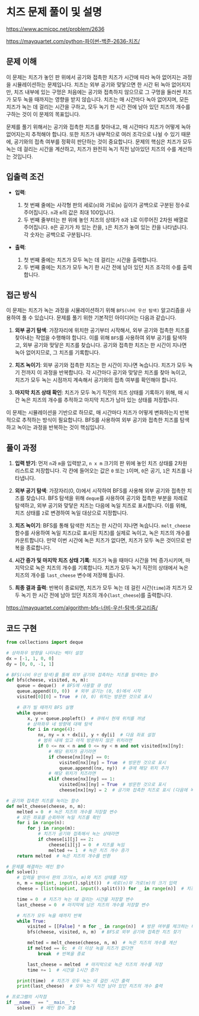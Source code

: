 # 치즈 문제 풀이 및 설명

<https://www.acmicpc.net/problem/2636>

<https://mayquartet.com/python-파이썬-백준-2636-치즈/>

## 문제 이해

이 문제는 치즈가 놓인 판 위에서 공기와 접촉한 치즈가 시간에 따라 녹아 없어지는 과정을 시뮬레이션하는 문제입니다. 치즈는 외부 공기와 맞닿으면 한 시간 뒤 녹아 없어지지만, 치즈 내부에 있는 구멍은 처음에는 공기와 접촉하지 않으므로 그 구멍을 둘러싼 치즈가 모두 녹을 때까지는 영향을 받지 않습니다. 치즈는 매 시간마다 녹아 없어지며, 모든 치즈가 녹는 데 걸리는 시간을 구하고, 모두 녹기 한 시간 전에 남아 있던 치즈의 개수를 구하는 것이 이 문제의 목표입니다.

문제를 풀기 위해서는 공기와 접촉한 치즈를 찾아내고, 매 시간마다 치즈가 어떻게 녹아 없어지는지 추적해야 합니다. 또한 치즈가 내부적으로 여러 조각으로 나뉠 수 있기 때문에, 공기와의 접촉 여부를 정확히 판단하는 것이 중요합니다. 문제의 핵심은 치즈가 모두 녹는 데 걸리는 시간을 계산하고, 치즈가 완전히 녹기 직전 남아있던 치즈의 수를 계산하는 것입니다.

## 입출력 조건

- **입력**:

  1. 첫 번째 줄에는 사각형 판의 세로(`n`)와 가로(`m`) 길이가 공백으로 구분된 정수로 주어집니다. `n`과 `m`의 값은 최대 100입니다.
  2. 두 번째 줄부터는 판 위에 놓인 치즈의 상태가 `0`과 `1`로 이루어진 2차원 배열로 주어집니다. `0`은 공기가 차 있는 칸을, `1`은 치즈가 놓여 있는 칸을 나타냅니다. 각 숫자는 공백으로 구분됩니다.

- **출력**:
  1. 첫 번째 줄에는 치즈가 모두 녹는 데 걸리는 시간을 출력합니다.
  2. 두 번째 줄에는 치즈가 모두 녹기 한 시간 전에 남아 있던 치즈 조각의 수를 출력합니다.

## 접근 방식

이 문제는 치즈가 녹는 과정을 시뮬레이션하기 위해 `BFS(너비 우선 탐색)` 알고리즘을 사용하여 풀 수 있습니다. 문제를 풀기 위한 기본적인 아이디어는 다음과 같습니다.

1. **외부 공기 탐색**: 가장자리에 위치한 공기부터 시작해서, 외부 공기와 접촉한 치즈를 찾아내는 작업을 수행해야 합니다. 이를 위해 `BFS`를 사용하여 외부 공기를 탐색하고, 외부 공기와 맞닿은 치즈를 찾습니다. 공기와 접촉한 치즈는 한 시간이 지나면 녹아 없어지므로, 그 치즈를 기록합니다.

2. **치즈 녹이기**: 외부 공기와 접촉한 치즈는 한 시간이 지나면 녹습니다. 치즈가 모두 녹기 전까지 이 과정을 반복합니다. 각 시간마다 공기와 맞닿은 치즈를 찾아 녹이고, 치즈가 모두 녹는 시점까지 계속해서 공기와의 접촉 여부를 확인해야 합니다.

3. **마지막 치즈 상태 확인**: 치즈가 모두 녹기 직전의 치즈 상태를 기록하기 위해, 매 시간 녹은 치즈의 개수를 추적하고 마지막 치즈가 남아 있는 상태를 저장합니다.

이 문제는 시뮬레이션을 기반으로 하므로, 매 시간마다 치즈가 어떻게 변화하는지 반복적으로 추적하는 방식이 필요합니다. BFS를 사용하여 외부 공기와 접촉한 치즈를 탐색하고 녹이는 과정을 반복하는 것이 핵심입니다.

## 풀이 과정

1. **입력 받기**:
   먼저 `n`과 `m`을 입력받고, `n x m` 크기의 판 위에 놓인 치즈 상태를 2차원 리스트로 저장합니다. 각 칸에 들어오는 값은 `0` 또는 `1`이며, `0`은 공기, `1`은 치즈를 나타냅니다.

2. **외부 공기 탐색**:
   가장자리(0, 0)에서 시작하여 BFS를 사용해 외부 공기와 접촉한 치즈를 찾습니다. BFS 탐색을 위해 `deque`를 사용하여 공기와 접촉한 부분을 차례로 탐색하고, 외부 공기와 맞닿은 치즈는 다음에 녹일 치즈로 표시합니다. 이를 위해, 치즈 상태를 `2`로 변경하여 녹일 대상으로 지정합니다.

3. **치즈 녹이기**:
   BFS를 통해 탐색한 치즈는 한 시간이 지나면 녹습니다. `melt_cheese` 함수를 사용하여 녹일 치즈(`2`로 표시된 치즈)를 실제로 녹이고, 녹은 치즈의 개수를 카운트합니다. 만약 이번 시간에 녹은 치즈가 없다면, 치즈가 모두 녹은 것이므로 반복을 종료합니다.

4. **시간 증가 및 마지막 치즈 상태 기록**:
   치즈가 녹을 때마다 시간을 1씩 증가시키며, 마지막으로 녹은 치즈의 개수를 기록합니다. 치즈가 모두 녹기 직전의 상태에서 녹은 치즈의 개수를 `last_cheese` 변수에 저장해 둡니다.

5. **최종 결과 출력**:
   반복이 종료되면, 치즈가 모두 녹는 데 걸린 시간(`time`)과 치즈가 모두 녹기 한 시간 전에 남아 있던 치즈의 개수(`last_cheese`)를 출력합니다.

<https://mayquartet.com/algorithm-bfs-너비-우선-탐색-알고리즘/>

## 코드 구현

```python
from collections import deque

# 상하좌우 방향을 나타내는 벡터 설정
dx = [-1, 1, 0, 0]
dy = [0, 0, -1, 1]

# BFS(너비 우선 탐색)를 통해 외부 공기와 접촉하는 치즈를 탐색하는 함수
def bfs(cheese, visited, n, m):
    queue = deque()  # BFS에 사용할 큐 생성
    queue.append((0, 0))  # 외부 공기는 (0, 0)에서 시작
    visited[0][0] = True  # (0, 0) 위치는 방문한 것으로 표시

    # 큐가 빌 때까지 BFS 실행
    while queue:
        x, y = queue.popleft()  # 큐에서 현재 위치를 꺼냄
        # 상하좌우 네 방향에 대해 탐색
        for i in range(4):
            nx, ny = x + dx[i], y + dy[i]  # 다음 좌표 설정
            # 범위 내에 있고 아직 방문하지 않은 위치라면
            if 0 <= nx < n and 0 <= ny < m and not visited[nx][ny]:
                # 해당 위치가 공기라면
                if cheese[nx][ny] == 0:
                    visited[nx][ny] = True  # 방문한 것으로 표시
                    queue.append((nx, ny))  # 큐에 해당 위치 추가
                # 해당 위치가 치즈라면
                elif cheese[nx][ny] == 1:
                    visited[nx][ny] = True  # 방문한 것으로 표시
                    cheese[nx][ny] = 2  # 공기와 접촉한 치즈로 표시 (다음에 녹음)

# 공기와 접촉한 치즈를 녹이는 함수
def melt_cheese(cheese, n, m):
    melted = 0  # 녹은 치즈의 개수를 저장할 변수
    # 모든 좌표를 순회하며 녹일 치즈를 확인
    for i in range(n):
        for j in range(m):
            # 치즈가 공기와 접촉해서 녹는 상태라면
            if cheese[i][j] == 2:
                cheese[i][j] = 0  # 치즈를 녹임
                melted += 1  # 녹은 치즈 개수 증가
    return melted  # 녹은 치즈의 개수를 반환

# 문제를 해결하는 메인 함수
def solve():
    # 입력을 받아서 판의 크기(n, m)와 치즈 상태를 저장
    n, m = map(int, input().split())  # 세로(n)와 가로(m)의 크기 입력
    cheese = [list(map(int, input().split())) for _ in range(n)]  # 치즈의 상태 입력 (2차원 리스트)

    time = 0  # 치즈가 녹는 데 걸리는 시간을 저장할 변수
    last_cheese = 0  # 마지막에 남은 치즈의 개수를 저장할 변수

    # 치즈가 모두 녹을 때까지 반복
    while True:
        visited = [[False] * m for _ in range(n)]  # 방문 여부를 체크하는 배열 초기화
        bfs(cheese, visited, n, m)  # BFS로 외부 공기와 접촉한 치즈 찾기

        melted = melt_cheese(cheese, n, m)  # 녹은 치즈의 개수를 계산
        if melted == 0:  # 더 이상 녹을 치즈가 없다면
            break  # 반복을 종료

        last_cheese = melted  # 마지막으로 녹은 치즈의 개수를 저장
        time += 1  # 시간을 1시간 증가

    print(time)  # 치즈가 모두 녹는 데 걸린 시간 출력
    print(last_cheese)  # 모두 녹기 직전 남아 있던 치즈의 개수 출력

# 프로그램의 시작점
if __name__ == "__main__":
    solve()  # 메인 함수 호출
```
